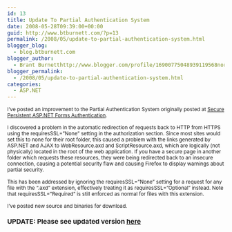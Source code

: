 ```yaml
---
id: 13
title: Update To Partial Authentication System
date: 2008-05-28T09:39:00+00:00
guid: http://www.btburnett.com/?p=13
permalink: /2008/05/update-to-partial-authentication-system.html
blogger_blog:
  - blog.btburnett.com
blogger_author:
  - Brant Burnetthttp://www.blogger.com/profile/16900775048939119568noreply@blogger.com
blogger_permalink:
  - /2008/05/update-to-partial-authentication-system.html
categories:
  - ASP.NET
---
```

<small>I&#8217;ve posted an improvement to the Partial Authentication System originally posted at <a href="http://blog.btburnett.com/2008/05/secure-persistent-aspnet-forms.html">Secure Persistent ASP.NET Forms Authentication</a>.</small>

<small>I discovered a problem in the automatic redirection of requests back to HTTP from HTTPS using the requiresSSL=&#8221;None&#8221; setting in the authorization section. Since most sites would set this to none for their root folder, this caused a problem with the links generated by ASP.NET and AJAX to WebResource.axd and ScriptResource.axd, which are logically (not physically) located in the root of the web application. If you have a secure page in another folder which requests these resources, they were being redirected back to an insecure connection, causing a potential security flaw and causing Firefox to display warnings about partial security.</small>

<small>This has been addressed by ignoring the requiresSSL=&#8221;None&#8221; setting for a request for any file with the &#8220;.axd&#8221; extension, effectively treating it as requiresSSL=&#8221;Optional&#8221; instead. Note that requiresSSL=&#8221;Required&#8221; is still enforced as normal for files with this extension.</small>

<small>I&#8217;ve posted new source and binaries for download.<br /> <span style="font-size:130%;"><br /> <strong>UPDATE: Please see updated version <a href="http://btburnett.com/2008/08/update-to-partial-authentication-system-2.html">here</a></strong><br /> </span></small>
